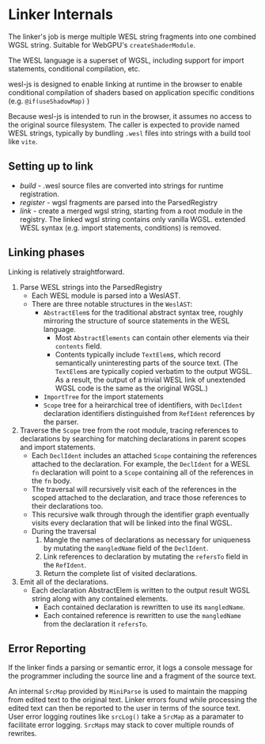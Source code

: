 # Linker Internals

The linker's job is merge multiple WESL string fragments
into one combined WGSL string.
Suitable for WebGPU's `createShaderModule`.

The WESL language is a superset of WGSL, including support
for import statements, conditional compilation, etc.

wesl-js is designed to enable linking at runtime in the browser
to enable conditional compilation of shaders based on application specific
conditions (e.g. `@if(useShadowMap)` )

Because wesl-js is intended to run in the browser,
it assumes no access to the original source filesystem.
The caller is expected to provide named WESL strings, typically
by bundling `.wesl` files into strings with a build tool like `vite`.

## Setting up to link

- _build_ - .wesl source files are converted into strings for runtime registration.
- _register_ - wgsl fragments are parsed into the ParsedRegistry
- _link_ - create a merged wgsl string, starting from a root module
  in the registry.
  The linked wgsl string contains only vanilla WGSL.
  extended WESL syntax (e.g. import statements, conditions) is removed.

## Linking phases

Linking is relatively straightforward.

1. Parse WESL strings into the ParsedRegistry
   - Each WESL module is parsed into a WeslAST.
   - There are three notable structures in the `WeslAST`:
     - `AbstractElem`s for the traditional abstract syntax tree,
       roughly mirroring the structure of source statements in the WESL language.
       - Most `AbstractElements` can contain other elements via their `contents` field.
       - Contents typically include `TextElem`s, which record semantically
         uninteresting parts of the source text.
         (The `TextElem`s are typically copied verbatim to the output WGSL.
         As a result, the output of a trivial WESL link of unextended WGSL
         code is the same as the original WGSL.)
     - `ImportTree` for the import statements
     - `Scope` tree for a heirarchical tree of identifiers,
       with `DeclIdent` declaration identifiers distinguished
       from `RefIdent` references by the parser.
1. Traverse the `Scope` tree from the root module,
   tracing references to declarations by searching for matching declarations
   in parent scopes and import statements.
   - Each `DeclIdent` includes an attached `Scope` containing the references attached to the declaration.
     For example, the `DeclIdent` for a WESL `fn` declaration will point to a `Scope` containing
     all of the references in the `fn` body.
   - The traversal will recursively visit each of
     the references in the scoped attached to the declaration,
     and trace those references to their declarations too.
   - This recursive walk through through the identifier
     graph eventually visits every declaration that
     will be linked into the final WGSL.
   - During the traversal
     1. Mangle the names of declarations as necessary for uniqueness by
        mutating the `mangledName` field of the `DeclIdent`.
     1. Link references to declaration by mutating the `refersTo` field
        in the `RefIdent`.
     1. Return the complete list of visited declarations.
1. Emit all of the declarations.
   - Each declaration AbstractElem is written to the output result WGSL string
     along with any contained elements.
     - Each contained declaration is rewritten to use its `mangledName`.
     - Each contained reference is rewritten to use the `mangledName`
       from the declaration it `refersTo`.

## Error Reporting

If the linker finds a parsing or semantic error,
it logs a console message for the programmer including
the source line and a fragment of the source text.

An internal `SrcMap` provided by `MiniParse` is used to maintain the mapping
from edited text to the original text.
Linker errors found while processing the edited text can
then be reported to the user in terms of the source text.
User error logging routines like `srcLog()` take a `SrcMap`
as a paramater to facilitate error logging.
`SrcMap`s may stack to cover multiple rounds of rewrites.
